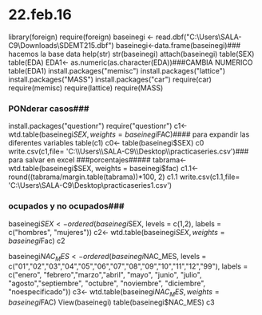 # 22.feb.16
library(foreign)
require(foreign)
baseinegi <- read.dbf("C:\\Users\\SALA-C9\\Downloads\\SDEMT215.dbf")
baseinegi<-data.frame(baseinegi)### hacemos la base data
help(str)
str(baseinegi)
attach(baseinegi)
table(SEX)
table(EDA)
EDA1<- as.numeric(as.character(EDA))###CAMBIA NUMERICO
table(EDA1)
install.packages("memisc")
install.packages("lattice")
install.packages("MASS")
install.packages("car")
require(car)
require(memisc)
require(lattice)
require(MASS)


### PONderar casos###
install.packages("questionr")
require("questionr")
c1<-wtd.table(baseinegi$SEX, weights=baseinegi$FAC)#### para expandir las diferentes variables
table(c1)
c0<- table(baseinegi$SEX)
c0
write.csv(c1,file= 'C:\\Users\\SALA-C9\\Desktop\\practicaseries.csv')### para salvar en excel 
###porcentajes#####
tabrama<-wtd.table(baseinegi$SEX, weights = baseinegi$fac)
c1.1<-round((tabrama/margin.table(tabrama))*100, 2)
c1.1
write.csv(c1.1,file= 'C:\\Users\\SALA-C9\\Desktop\\practicaseries1.csv')
### ocupados y no ocupados###
baseinegi$SEX<- ordered(baseinegi$SEX, levels = c(1,2), labels = c("hombres", "mujeres"))
c2<- wtd.table(baseinegi$SEX, weights = baseinegi$Fac)
c2

baseinegi$NAC_MES<- ordered(baseinegi$NAC_MES, levels = c("01","02","03","04","05","06","07","08","09","10","11","12","99"), labels = c("enero", "febrero","marzo","abril", "mayo", "junio", "julio", "agosto","septiembre", "octubre", "noviembre", "diciembre", "noespecificado"))
c3<- wtd.table(baseinegi$NAC_MES, weights = baseinegi$FAC)
View(baseinegi)
table(baseinegi$NAC_MES)
c3
